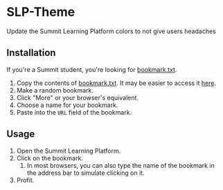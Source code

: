 # SLP-Theme
Update the Summit Learning Platform colors to not give users headaches

## Installation
If you're a Summit student, you're looking for [bookmark.txt].

1. Copy the contents of [bookmark.txt].
It may be easier to access it [here][bookmark-raw].
1. Make a random bookmark.
1. Click "More" or your browser's equivalent.
1. Choose a name for your bookmark.
1. Paste into the `URL` field of the bookmark.

## Usage
1. Open the Summit Learning Platform.
1. Click on the bookmark.
    1. In most browsers, you can also type the name of the bookmark in the address bar to simulate clicking on it.
1. Profit.

[bookmark.txt]: bookmark.txt
[bookmark-raw]: https://raw.githubusercontent.com/pihart/SLP-Theme/main/bookmark.txt
